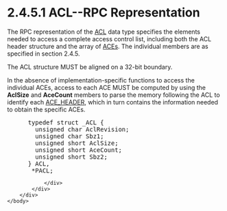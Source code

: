 <html dir="LTR" xmlns:mshelp="http://msdn.microsoft.com/mshelp" xmlns:ddue="http://ddue.schemas.microsoft.com/authoring/2003/5" xmlns:xlink="http://www.w3.org/1999/xlink" xmlns:tool="http://www.microsoft.com/tooltip">
    <head>
        <meta http-equiv="Content-Type" content="text/html; CHARSET=utf-8"></meta>
        <meta name="save" content="history"></meta>
        <title>2.4.5.1 ACL--RPC Representation</title>
        <xml>
            <mshelp:toctitle title="2.4.5.1 ACL--RPC Representation"></mshelp:toctitle>
            <mshelp:rltitle title="[MS-DTYP]: ACL--RPC Representation"></mshelp:rltitle>
            <mshelp:keyword index="A" term="32d72257-0e7c-4782-bc2a-405af4d5469d"></mshelp:keyword>
            <mshelp:attr name="DCSext.ContentType" value="open specification"></mshelp:attr>
            <mshelp:attr name="AssetID" value="32d72257-0e7c-4782-bc2a-405af4d5469d"></mshelp:attr>
            <mshelp:attr name="TopicType" value="kbRef"></mshelp:attr>
            <mshelp:attr name="DCSext.Title" value="[MS-DTYP]: ACL--RPC Representation" />
        </xml>
    </head>
    <body>
        <div id="header">
            <h1 class="heading">2.4.5.1 ACL--RPC Representation</h1>
        </div>
        <div id="mainSection">
            <div id="mainBody">
                <div id="allHistory" class="saveHistory"></div>
                <div id="sectionSection0" class="section" name="collapseableSection">
                    

<p>The RPC representation of the <a href="20233ed8-a6c6-4097-aafa-dd545ed24428.html">ACL</a> data type specifies
the elements needed to access a complete access control list, including both
the ACL header structure and the array of <a href="d06e5a81-176e-46c6-9cf7-9137aad4455e.html">ACEs</a>. The individual
members are as specified in section 2.4.5.</p>

<p>The ACL structure MUST be aligned on a 32-bit boundary.</p>

<p>In the absence of implementation-specific functions to
access the individual ACEs, access to each ACE MUST be computed by using the <b>AclSize</b>
and <b>AceCount</b> members to parse the memory following the ACL to identify
each <a href="628ebb1d-c509-4ea0-a10f-77ef97ca4586.html">ACE_HEADER</a>, which
in turn contains the information needed to obtain the specific ACEs.</p>

<dl>
<dd>
<div><pre> typedef struct _ACL {
   unsigned char AclRevision;
   unsigned char Sbz1;
   unsigned short AclSize;
   unsigned short AceCount;
   unsigned short Sbz2;
 } ACL,
  *PACL;
</pre></div>
</dd></dl>


                </div>
            </div>
        </div>
    </body>
</html>